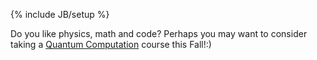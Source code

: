 {% include JB/setup %}

Do you like physics, math and code? Perhaps you may want to consider 
taking a [Quantum Computation](http://www.cs.sjsu.edu/f13/QuantumComputation.htm)
course this Fall!:)

